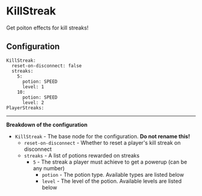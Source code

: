 KillStreak
==========
Get poiton effects for kill streaks!

Configuration
-------------
	KillStreak:
	  reset-on-disconnect: false
	  streaks:
		5:
		  potion: SPEED
		  level: 1
		10:
		  potion: SPEED
		  level: 2
	PlayerStreaks:
- - - -
**Breakdown of the configuration**

 - `KillStreak` - The base node for the configuration. **Do not rename this!**
   - `reset-on-disconnect` - Whether to reset a player's kill streak on disconnect
   - `streaks` - A list of potions rewarded on streaks
     - `5` - The streak a player must achieve to get a powerup (can be any number)
	   - `potion` - The potion type. Available types are listed below
	   - `level` - The level of the potion. Available levels are listed below
